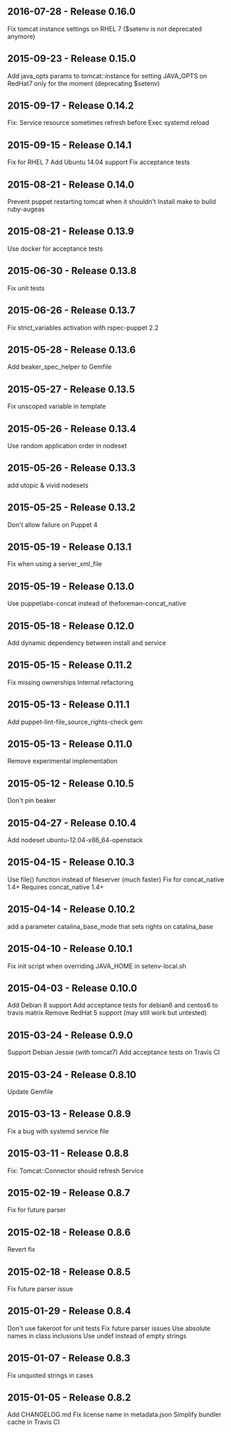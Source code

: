 ## 2016-07-28 - Release 0.16.0

Fix tomcat instance settings on RHEL 7 ($setenv is not deprecated anymore)

## 2015-09-23 - Release 0.15.0

Add java_opts params to tomcat::instance for setting JAVA_OPTS on RedHat7 only for the moment (deprecating $setenv)

## 2015-09-17 - Release 0.14.2

Fix: Service resource sometimes refresh before Exec systemd reload

## 2015-09-15 - Release 0.14.1

Fix for RHEL 7
Add Ubuntu 14.04 support
Fix acceptance tests

## 2015-08-21 - Release 0.14.0

Prevent puppet restarting tomcat when it shouldn't
Install make to build ruby-augeas

## 2015-08-21 - Release 0.13.9

Use docker for acceptance tests

## 2015-06-30 - Release 0.13.8

Fix unit tests

## 2015-06-26 - Release 0.13.7

Fix strict_variables activation with rspec-puppet 2.2

## 2015-05-28 - Release 0.13.6

Add beaker_spec_helper to Gemfile

## 2015-05-27 - Release 0.13.5

Fix unscoped variable in template

## 2015-05-26 - Release 0.13.4

Use random application order in nodeset

## 2015-05-26 - Release 0.13.3

add utopic & vivid nodesets

## 2015-05-25 - Release 0.13.2

Don't allow failure on Puppet 4

## 2015-05-19 - Release 0.13.1

Fix when using a server_xml_file

## 2015-05-19 - Release 0.13.0

Use puppetlabs-concat instead of theforeman-concat_native

## 2015-05-18 - Release 0.12.0

Add dynamic dependency between install and service

## 2015-05-15 - Release 0.11.2

Fix missing ownerships
Internal refactoring

## 2015-05-13 - Release 0.11.1

Add puppet-lint-file_source_rights-check gem

## 2015-05-13 - Release 0.11.0

Remove experimental implementation

## 2015-05-12 - Release 0.10.5

Don't pin beaker

## 2015-04-27 - Release 0.10.4

Add nodeset ubuntu-12.04-x86_64-openstack

## 2015-04-15 - Release 0.10.3

Use file() function instead of fileserver (much faster)
Fix for concat_native 1.4+
Requires concat_native 1.4+

## 2015-04-14 - Release 0.10.2

add a parameter catalina_base_mode that sets rights on catalina_base

## 2015-04-10 - Release 0.10.1

Fix init script when overriding JAVA_HOME in setenv-local.sh

## 2015-04-03 - Release 0.10.0

Add Debian 8 support
Add acceptance tests for debian6 and centos6 to travis matrix
Remove RedHat 5 support (may still work but untested)

## 2015-03-24 - Release 0.9.0

Support Debian Jessie (with tomcat7)
Add acceptance tests on Travis CI

## 2015-03-24 - Release 0.8.10

Update Gemfile

## 2015-03-13 - Release 0.8.9

Fix a bug with systemd service file

## 2015-03-11 - Release 0.8.8

Fix: Tomcat::Connector should refresh Service

## 2015-02-19 - Release 0.8.7

Fix for future parser

## 2015-02-18 - Release 0.8.6

Revert fix

## 2015-02-18 - Release 0.8.5

Fix future parser issue

## 2015-01-29 - Release 0.8.4

Don't use fakeroot for unit tests
Fix future parser issues
Use absolute names in class inclusions
Use undef instead of empty strings

## 2015-01-07 - Release 0.8.3

Fix unquoted strings in cases

## 2015-01-05 - Release 0.8.2

Add CHANGELOG.md
Fix license name in metadata.json
Simplify bundler cache in Travis CI

